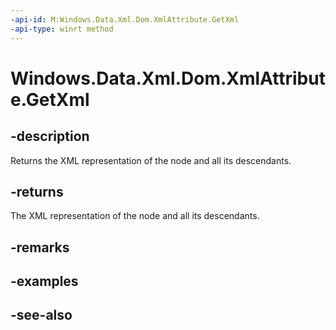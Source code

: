 ```yaml
---
-api-id: M:Windows.Data.Xml.Dom.XmlAttribute.GetXml
-api-type: winrt method
---
```


<!-- Method syntax
public string GetXml()
-->

# Windows.Data.Xml.Dom.XmlAttribute.GetXml

## -description
Returns the XML representation of the node and all its descendants.

## -returns
The XML representation of the node and all its descendants.

## -remarks

## -examples

## -see-also
